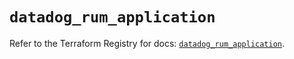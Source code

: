 # `datadog_rum_application`

Refer to the Terraform Registry for docs: [`datadog_rum_application`](https://registry.terraform.io/providers/datadog/datadog/3.75.0/docs/resources/rum_application).
